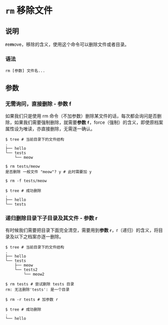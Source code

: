 # `rm` 移除文件

## 说明

**r**e**m**ove，移除的含义，使用这个命令可以删除文件或者目录。

### 语法

```shell
rm [参数] 文件名...
```

## 参数

### 无需询问，直接删除 - 参数 f

如果我们只是使用 rm 命令（不加参数）删除某文件的话，每次都会询问是否删除，如果我们需要强制删除，就需要**参数 `f`**，force（强制）的含义，即使原档案属性设为唯读，亦直接删除，无需逐一确认。

```shell
$ tree # 当前目录下的文件结构
.
├── hello
└── tests
    └── meow

$ rm tests/meow
是否删除 一般文件 "meow"? y # 此时需要加 y

$ rm -f tests/meow

$ tree # 成功删除
.
├── hello
└── tests
```

### 递归删除目录下子目录及其文件 - 参数 r

有时候我们需要把目录下面完全清空，需要用到**参数 `r`**，r（递归）的含义，将目录及以下之档案亦逐一删除。

```shell
$ tree # 当前目录下的文件结构
.
├── hello
└── tests
    ├── meow
    └── tests2
        └── meow2
    
$ rm tests # 尝试删除 tests 目录
rm: 无法删除'tests': 是一个目录

$ rm -r tests # 加参数 r

$ tree # 成功删除
.
└── hello
```
